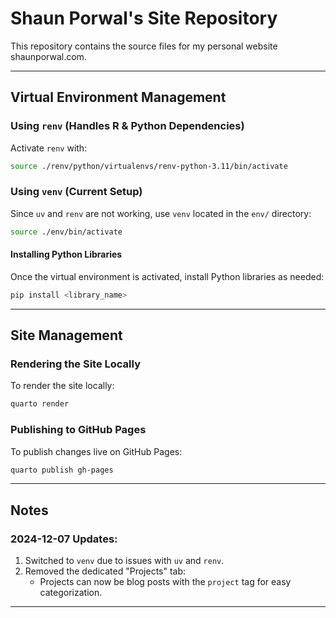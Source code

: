 # Shaun Porwal's Site Repository

This repository contains the source files for my personal website shaunporwal.com.

---

## Virtual Environment Management

### Using `renv` (Handles R & Python Dependencies)
Activate `renv` with:  

```bash
source ./renv/python/virtualenvs/renv-python-3.11/bin/activate
```
### Using `venv` (Current Setup)
Since `uv` and `renv` are not working, use `venv` located in the `env/` directory:  
```bash
source ./env/bin/activate
```

#### Installing Python Libraries
Once the virtual environment is activated, install Python libraries as needed:  
```bash
pip install <library_name>
```
---

## Site Management

### Rendering the Site Locally
To render the site locally:  
```bash
quarto render
```
### Publishing to GitHub Pages
To publish changes live on GitHub Pages:  
```bash
quarto publish gh-pages
```
---

## Notes

### 2024-12-07 Updates:
1. Switched to `venv` due to issues with `uv` and `renv`.
2. Removed the dedicated "Projects" tab:
   - Projects can now be blog posts with the `project` tag for easy categorization.

---
